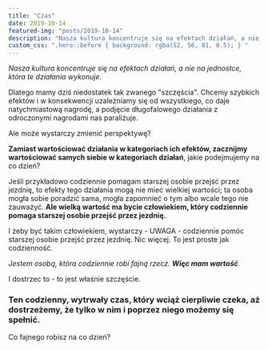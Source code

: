 ```yaml
---
title: "Czas"
date: 2019-10-14
featured-img: "posts/2019-10-14"
description: "Nasza kultura koncentruje się na efektach działań, a nie na jednostce, która te działania wykonuje."
custom_css: ".hero::before { background: rgba(52, 56, 81, 0.5); } "
---
```


*Nasza kultura koncentruje się na efektach działań, a nie na jednostce, która te działania wykonuje.*

Dlatego mamy dziś niedostatek tak zwanego "szczęścia". Chcemy szybkich efektów i w konsekwencji uzależniamy się od wszystkiego, co daje natychmiastową nagrodę, a podjęcie długofalowego działania z odroczonymi nagrodami nas paraliżuje.

Ale może wystarczy zmienić perspektywę? 

**Zamiast wartościować działania w kategoriach ich efektów, zacznijmy wartościować samych siebie w kategoriach działań**, jakie podejmujemy na co dzień?

Jeśli przykładowo codziennie pomagam starszej osobie przejść przez jezdnię, to efekty tego działania mogą nie mieć wielkiej wartości; ta osoba mogła sobie poradzić sama, mogła zapomnieć o tym albo wcale tego nie zauważyć. **Ale wielką wartość ma bycie człowiekiem, który codziennie pomaga starszej osobie przejść przez jezdnię.**

I żeby być takim człowiekiem, wystarczy - UWAGA - codziennie pomóc starszej osobie przejść przez jezdnię. Nic więcej. To jest proste jak codzienność.

*Jestem osobą, która codziennie robi fajną rzecz. __Więc mam wartość__.*

I dostrzec to - to jest właśnie szczęście.

### Ten codzienny, wytrwały czas, który wciąż cierpliwie czeka, aż dostrzeżemy, że tylko w nim i poprzez niego możemy się spełnić.

Co fajnego robisz na co dzień?
